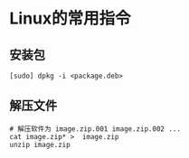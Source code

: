 # Linux的常用指令

## 安装包

```
[sudo] dpkg -i <package.deb>

```

## 解压文件

```
# 解压软件为 image.zip.001 image.zip.002 ...
cat image.zip* >  image.zip
unzip image.zip
```

